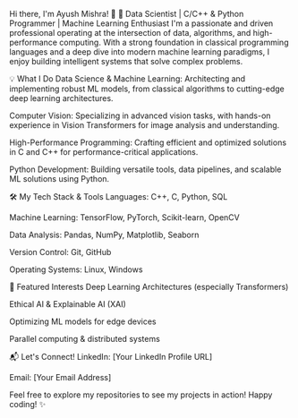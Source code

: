 Hi there, I'm Ayush Mishra! 👋
🚀 Data Scientist | C/C++ & Python Programmer | Machine Learning Enthusiast
I'm a passionate and driven professional operating at the intersection of data, algorithms, and high-performance computing. With a strong foundation in classical programming languages and a deep dive into modern machine learning paradigms, I enjoy building intelligent systems that solve complex problems.

💡 What I Do
Data Science & Machine Learning: Architecting and implementing robust ML models, from classical algorithms to cutting-edge deep learning architectures.

Computer Vision: Specializing in advanced vision tasks, with hands-on experience in Vision Transformers for image analysis and understanding.

High-Performance Programming: Crafting efficient and optimized solutions in C and C++ for performance-critical applications.

Python Development: Building versatile tools, data pipelines, and scalable ML solutions using Python.

🛠️ My Tech Stack & Tools
Languages: C++, C, Python, SQL

Machine Learning: TensorFlow, PyTorch, Scikit-learn, OpenCV

Data Analysis: Pandas, NumPy, Matplotlib, Seaborn

Version Control: Git, GitHub

Operating Systems: Linux, Windows

🌟 Featured Interests
Deep Learning Architectures (especially Transformers)

Ethical AI & Explainable AI (XAI)

Optimizing ML models for edge devices

Parallel computing & distributed systems

📬 Let's Connect!
LinkedIn: [Your LinkedIn Profile URL]

Email: [Your Email Address]

Feel free to explore my repositories to see my projects in action! Happy coding! ✨

<!---
ayush190511/ayush190511 is a ✨ special ✨ repository because its `README.md` (this file) appears on your GitHub profile.
You can click the Preview link to take a look at your changes.
--->
